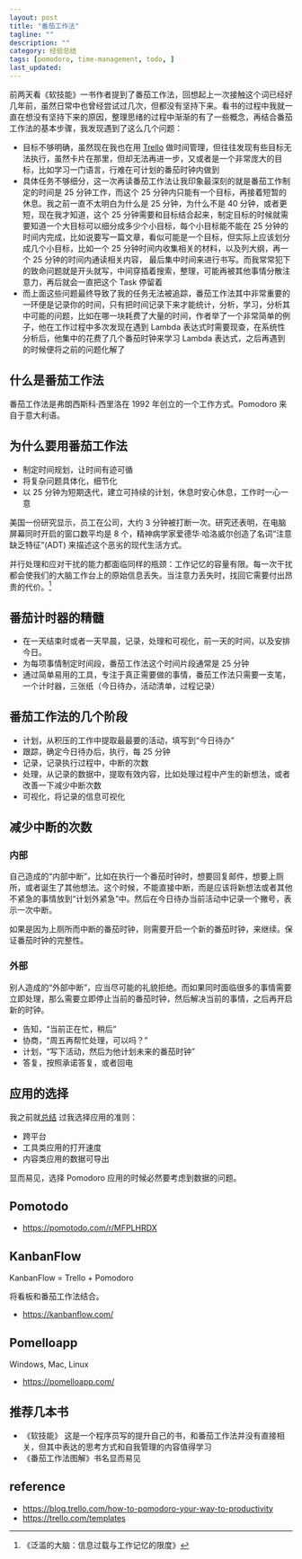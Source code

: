```yaml
---
layout: post
title: "番茄工作法"
tagline: ""
description: ""
category: 经验总结
tags: [pomodoro, time-management, todo, ]
last_updated:
---
```


前两天看《软技能》一书作者提到了番茄工作法，回想起上一次接触这个词已经好几年前，虽然日常中也曾经尝试过几次，但都没有坚持下来。看书的过程中我就一直在想没有坚持下来的原因，整理思绪的过程中渐渐的有了一些概念，再结合番茄工作法的基本步骤，我发现遇到了这么几个问题：

- 目标不够明确，虽然现在我也在用 [Trello](/post/2017/12/trello-introduction.html) 做时间管理，但往往发现有些目标无法执行，虽然卡片在那里，但却无法再进一步，又或者是一个非常庞大的目标，比如学习一门语言，行难在可计划的番茄时钟内做到
- 具体任务不够细分，这一次再读番茄工作法让我印象最深刻的就是番茄工作制定的时间是 25 分钟工作，而这个 25 分钟内只能有一个目标，再接着短暂的休息。我之前一直不太明白为什么是 25 分钟，为什么不是 40 分钟，或者更短，现在我才知道，这个 25 分钟需要和目标结合起来，制定目标的时候就需要知道一个大目标可以细分成多少个小目标，每个小目标能不能在 25 分钟的时间内完成，比如说要写一篇文章，看似可能是一个目标，但实际上应该划分成几个小目标，比如一个 25 分钟时间内收集相关的材料，以及列大纲，再一个 25 分钟的时间内通读相关内容， 最后集中时间来进行书写。而我常常犯下的致命问题就是开头就写，中间穿插着搜索，整理，可能再被其他事情分散注意力，再后就会一直把这个 Task 停留着
- 而上面这些问题最终导致了我的任务无法被追踪，番茄工作法其中非常重要的一环便是记录你的时间，只有把时间记录下来才能统计，分析，学习，分析其中可能的问题，比如在哪一块耗费了大量的时间，作者举了一个非常简单的例子，他在工作过程中多次发现在遇到 Lambda 表达式时需要现查，在系统性分析后，他集中的花费了几个番茄时钟来学习 Lambda 表达式，之后再遇到的时候便将之前的问题化解了

## 什么是番茄工作法
番茄工作法是弗朗西斯科·西里洛在 1992 年创立的一个工作方式。Pomodoro 来自于意大利语。

## 为什么要用番茄工作法

- 制定时间规划，让时间有迹可循
- 将复杂问题具体化，细节化
- 以 25 分钟为短期迭代，建立可持续的计划，休息时安心休息，工作时一心一意

美国一份研究显示，员工在公司，大约 3 分钟被打断一次。研究还表明，在电脑屏幕同时开启的窗口数平均是 8 个，精神病学家爱德华·哈洛威尔创造了名词“注意缺乏特征”(ADT) 来描述这个恶劣的现代生活方式。

并行处理和应对干扰的能力都面临同样的瓶颈：工作记忆的容量有限。每一次干扰都会使我们的大脑工作台上的原始信息丢失。当注意力丢失时，找回它需要付出昂贵的代价。[^br]

[^br]: 《泛滥的大脑：信息过载与工作记忆的限度》

## 番茄计时器的精髓

- 在一天结束时或者一天早晨，记录，处理和可视化，前一天的时间，以及安排今日。
- 为每项事情制定时间段，番茄工作法这个时间片段通常是 25 分钟
- 通过简单易用的工具，专注于真正需要做的事情，番茄工作法只需要一支笔，一个计时器，三张纸（今日待办，活动清单，过程记录）

## 番茄工作法的几个阶段

- 计划，从积压的工作中提取最最要的活动，填写到“今日待办”
- 跟踪，确定今日待办后，执行，每 25 分钟
- 记录，记录执行过程中，中断的次数
- 处理，从记录的数据中，提取有效内容，比如处理过程中产生的新想法，或者改善一下减少中断次数
- 可视化，将记录的信息可视化

## 减少中断的次数

### 内部
自己造成的“内部中断”，比如在执行一个番茄时钟时，想要回复邮件，想要上厕所，或者诞生了其他想法。这个时候，不能直接中断，而是应该将新想法或者其他不紧急的事情放到“计划外紧急”中。然后在今日待办当前活动中记录一个撇号，表示一次中断。

如果是因为上厕所而中断的番茄时钟，则需要开启一个新的番茄时钟，来继续。保证番茄时钟的完整性。

### 外部

别人造成的“外部中断”，应当尽可能的礼貌拒绝。而如果同时面临很多的事情需要立即处理，那么需要立即停止当前的番茄时钟，然后解决当前的事情，之后再开启新的时钟。

- 告知，“当前正在忙，稍后”
- 协商，“周五再帮忙处理，可以吗？”
- 计划，“写下活动，然后为他计划未来的番茄时钟”
- 答复，按照承诺答复，或者回电

## 应用的选择
我之前就[总结](/post/2019/02/application-subtraction.html) 过我选择应用的准则：

- 跨平台
- 工具类应用的打开速度
- 内容类应用的数据可导出

显而易见，选择 Pomodoro 应用的时候必然要考虑到数据的问题。

## Pomotodo

- <https://pomotodo.com/r/MFPLHRDX>

## KanbanFlow

KanbanFlow = Trello + Pomodoro

将看板和番茄工作法结合。

- <https://kanbanflow.com/>

## Pomelloapp
Windows, Mac, Linux

- <https://pomelloapp.com/>

## 推荐几本书

- 《软技能》 这是一个程序员写的提升自己的书，和番茄工作法并没有直接相关，但其中表达的思考方式和自我管理的内容值得学习
- 《番茄工作法图解》书名显而易见


## reference

- <https://blog.trello.com/how-to-pomodoro-your-way-to-productivity>
- <https://trello.com/templates>

